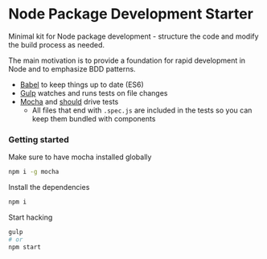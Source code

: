 # Node Package Development Starter

Minimal kit for Node package development - structure the code and modify the build process as needed.

The main motivation is to provide a foundation for rapid development in Node and to emphasize BDD patterns.

- [Babel](#) to keep things up to date (ES6)
- [Gulp](#) watches and runs tests on file changes
- [Mocha](#) and [should](#) drive tests
  - All files that end with `.spec.js` are included in the tests so you can keep them bundled with components

### Getting started

Make sure to have mocha installed globally
```bash
npm i -g mocha
```

Install the dependencies
```bash
npm i
```

Start hacking
```bash
gulp
# or
npm start
```
